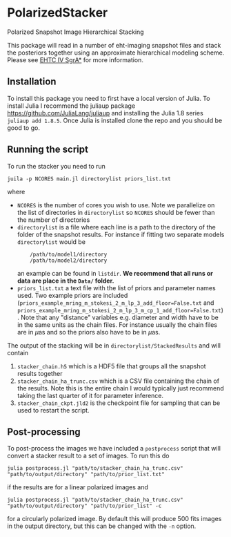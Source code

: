 # PolarizedStacker
Polarized Snapshot Image Hierarchical Stacking

This package will read in a number of eht-imaging snapshot files and stack the posteriors together using an approximate hierarchical modeling scheme. Please see 
[EHTC IV SgrA*](https://iopscience.iop.org/article/10.3847/2041-8213/ac6736) for more information. 

## Installation

To install this package you need to first have a local version of Julia. To install Julia I recommend the juliaup package https://github.com/JuliaLang/juliaup and installing the Julia 1.8 series `juliaup add 1.8.5`. Once Julia is installed clone the repo and you should be good to go.

## Running the script

To run the stacker you need to run
```
juila -p NCORES main.jl directorylist priors_list.txt
```
where 
  
- `NCORES` is the number of cores you wish to use. Note we parallelize on the list of directories in `directorylist` so `NCORES` should be fewer than the number of directories
- `directorylist` is a file where each line is a path to the directory of the folder of the snapshot results. For instance if fitting two separate models `directorylist` would be
    ```
        /path/to/model1/directory
        /path/to/model2/directory
    ```
  an example can be found in `listdir`. **We recommend that all runs or data are place in the `Data/` folder.**
- `priors_list.txt` a text file with the list of priors and parameter names used. Two example priors are included (`priors_example_mring_m_stokesi_2_m_lp_3_add_floor=False.txt` and `priors_example_mring_m_stokesi_2_m_lp_3_m_cp_1_add_floor=False.txt`). Note that any "distance" variables e.g. diameter and width have to be in the same units as the chain files. For instance usually the chain files are in $\mu$as and so the priors also have to be in $\mu$as.

The output of the stacking will be in `directorylist/StackedResults` and will contain

1.  `stacker_chain.h5` which is a HDF5 file that groups all the snapshot results together
2.  `stacker_chain_ha_trunc.csv` which is a CSV file containing the chain of the results. Note this is the entire chain I would typically just recommend taking the last quarter of it for parameter inference.
3.  `stacker_chain_ckpt.jld2` is the checkpoint file for sampling that can be used to restart the script. 

## Post-processing

To post-process the images we have included a `postprocess` script that will convert a stacker result to a set of images.
To run this do
```
julia postprocess.jl "path/to/stacker_chain_ha_trunc.csv" "path/to/output/directory" "path/to/prior_list.txt" 
```
if the results are for a linear polarized images and 
```
julia postprocess.jl "path/to/stacker_chain_ha_trunc.csv" "path/to/output/directory" "path/to/prior_list" -c
```
for a circularly polarized image. By default this will produce 500 fits images in the output directory, but this can be changed with the `-n` option. 


